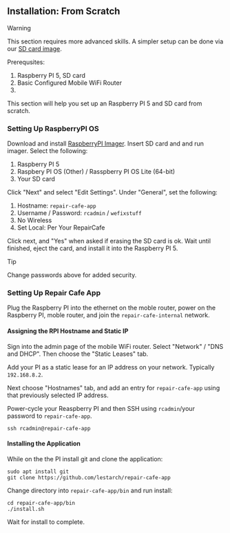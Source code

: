 ## Installation: From Scratch

> [!WARNING]
> This section requires more advanced skills. A simpler setup can be done via our [SD card image](#installation-from-image).

Prerequsites:
1. Raspberry PI 5, SD card
2. Basic Configured Mobile WiFi Router
3. 

This section will help you set up an Raspberry PI 5 and SD card from scratch. 

### Setting Up RaspberryPI OS

Download and install [RaspberryPI Imager](https://www.raspberrypi.com/software/).  Insert SD card and and run imager. Select the following:

1. Raspberry PI 5
2. Raspbery PI OS (Other) / Rasspberry PI OS Lite (64-bit)
3. Your SD card

Click "Next" and select "Edit Settings".  Under "General", set the following:
1. Hostname: `repair-cafe-app`
2. Username / Password: `rcadmin` / `wefixstuff`
3. No Wireless
4. Set Local: Per Your RepairCafe

Click next, and "Yes" when asked if erasing the SD card is ok.  Wait until finished, eject the card, and install it into the Raspberry PI 5.

> [!TIP]
> Change passwords above for added security.

### Setting Up Repair Cafe App

Plug the Raspberry PI into the ethernet on the moble router, power on the Raspberry PI, moble router, and join the `repair-cafe-internal` network.

#### Assigning the RPI Hostname and Static IP

Sign into the admin page of the mobile WiFi router.  Select "Network" / "DNS and DHCP".  Then choose the "Static Leases" tab.

Add your PI as a static lease for an IP address on your network.  Typically `192.168.8.2`.

Next choose "Hostnames" tab, and add an entry for `repair-cafe-app` using that previously selected IP address.

Power-cycle your Reaspberry PI and then SSH using `rcadmin`/your password to `repair-cafe-app`.

```
ssh rcadmin@repair-cafe-app
```

#### Installing the Application

While on the the PI install git and clone the application:

```
sudo apt install git
git clone https://github.com/lestarch/repair-cafe-app
```

Change directory into `repair-cafe-app/bin` and run install:

```
cd repair-cafe-app/bin
./install.sh
```

Wait for install to complete.





